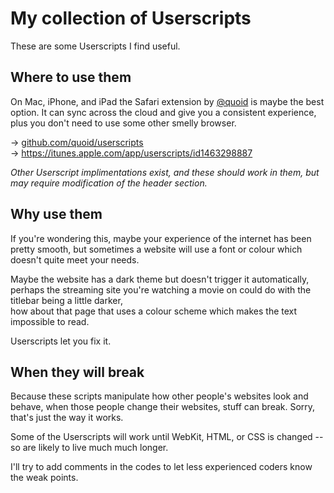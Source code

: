 # My collection of Userscripts
These are some Userscripts I find useful.

## Where to use them
On Mac, iPhone, and iPad the Safari extension by [@quoid](https://github.com/quoid) is maybe the best option. It can sync across the cloud and give you a consistent experience, plus you don't need to use some other smelly browser.

→ [github.com/quoid/userscripts](https://github.com/quoid/userscripts)  
→ https://itunes.apple.com/app/userscripts/id1463298887

*Other Userscript implimentations exist, and these should work in them, but may require modification of the header section.*


## Why use them
If you're wondering this, maybe your experience of the internet has been pretty smooth, but sometimes a website will use a font or colour which doesn't quite meet your needs.

Maybe the website has a dark theme but doesn't trigger it automatically,  
perhaps the streaming site you're watching a movie on could do with the titlebar being a little darker,  
how about that page that uses a colour scheme which makes the text impossible to read.

Userscripts let you fix it.


## When they will break
Because these scripts manipulate how other people's websites look and behave, when those people change their websites, stuff can break. Sorry, that's just the way it works.

Some of the Userscripts will work until WebKit, HTML, or CSS is changed -- so are likely to live much much longer.

I'll try to add comments in the codes to let less experienced coders know the weak points.
